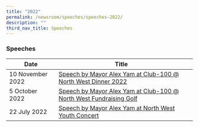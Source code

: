 ```yaml
---
title: "2022"
permalink: /newsroom/speeches/speeches-2022/
description: ""
third_nav_title: Speeches
---
```

### Speeches



| Date | Title |  |
| -------- | -------- | -------- |
| 10 November 2022    |[Speech by Mayor Alex Yam at Club-100 @ North West Dinner 2022](/files/Speech/Club-100%20Fundraising%20Golf%20and%20Dinner%20-%20Mayor's%20Talking%20Points.pdf)
| 5 October 2022    |[Speech by Mayor Alex Yam at Club-100 @ North West Fundraising Golf](/files/Speech/Speech%20by%20President%20at%20North%20West%20Youth%20Concert%202022.pdf)
| 22 July 2022   |[Speech by Mayor Alex Yam at North West Youth Concert](/files/Speech/North%20West%20Youth%20Concert%20-%20Mayor's%20Welcome%20Address.pdf)